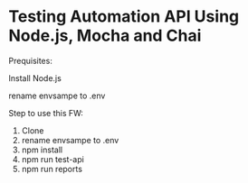 # Testing Automation API Using Node.js, Mocha and Chai

Prequisites: 

Install Node.js

rename envsampe to .env

Step to use this FW:
1. Clone
2. rename envsampe to .env
3. npm install
4. npm run test-api 
5. npm run reports

